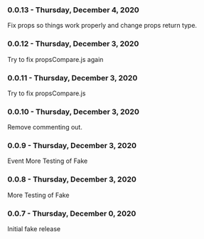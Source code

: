 ### 0.0.13 - Thursday, December 4, 2020

Fix props so things work properly and change props return type.

### 0.0.12 - Thursday, December 3, 2020

Try to fix propsCompare.js again

### 0.0.11 - Thursday, December 3, 2020

Try to fix propsCompare.js

### 0.0.10 - Thursday, December 3, 2020

Remove commenting out.

### 0.0.9 - Thursday, December 3, 2020

Event More Testing of Fake

### 0.0.8 - Thursday, December 3, 2020

More Testing of Fake

### 0.0.7 - Thursday, December 0, 2020

Initial fake release